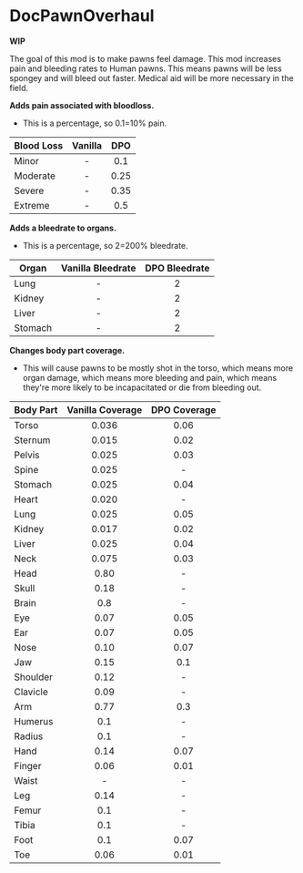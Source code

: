 # DocPawnOverhaul

**WIP**

The goal of this mod is to make pawns feel damage. This mod increases pain and bleeding rates to Human pawns. This means pawns will be less spongey and will bleed out faster. Medical aid will be more necessary in the field.


**Adds pain associated with bloodloss.**
- This is a percentage, so 0.1=10% pain.

| Blood Loss | Vanilla | DPO |
| ------------- | :-------------: | :-------------: |
| Minor | - | 0.1 |
| Moderate | - | 0.25 |
| Severe | - | 0.35 |
| Extreme | - | 0.5 |

**Adds a bleedrate to organs.**
- This is a percentage, so 2=200% bleedrate.

| Organ | Vanilla Bleedrate | DPO Bleedrate |
| ------------- | :-------------: | :-------------: |
|Lung|-|2|
|Kidney|-|2|
|Liver|-|2|
|Stomach|-|2|

**Changes body part coverage.**
- This will cause pawns to be mostly shot in the torso, which means more organ damage, which means more bleeding and pain, which means they're more likely to be incapacitated or die from bleeding out.

| Body Part | Vanilla Coverage | DPO Coverage |
| ------------- | :-------------: | :-------------: |
| Torso | 0.036 | 0.06 |
| Sternum | 0.015 | 0.02 |
| Pelvis | 0.025 | 0.03 |
| Spine | 0.025 | - |
| Stomach | 0.025 | 0.04 |
| Heart | 0.020 | - |
| Lung | 0.025 | 0.05 |
| Kidney | 0.017 | 0.02 |
| Liver | 0.025 | 0.04 |
| Neck | 0.075 | 0.03 |
| Head | 0.80 | - |
| Skull | 0.18 | - |
| Brain | 0.8 | - |
| Eye | 0.07 | 0.05 |
| Ear | 0.07 | 0.05 |
| Nose | 0.10 | 0.07 |
| Jaw | 0.15 | 0.1 |
| Shoulder | 0.12 | - |
| Clavicle | 0.09 | - |
| Arm | 0.77 | 0.3 |
| Humerus | 0.1 | - |
| Radius | 0.1 | - |
| Hand | 0.14 | 0.07 |
| Finger | 0.06 | 0.01 |
| Waist | - | - |
| Leg | 0.14 | - |
| Femur | 0.1 | - |
| Tibia | 0.1 | - |
| Foot | 0.1 | 0.07 |
| Toe | 0.06 | 0.01 |
